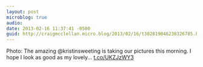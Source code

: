 ```yaml
---
layout: post
microblog: true
audio: 
date: 2013-02-16 11:37:41 -0500
guid: http://craigmcclellan.micro.blog/2013/02/16/t302819046238326785.html
---
```

Photo: The amazing @kristinsweeting is taking our pictures this morning. I hope I look as good as my lovely... [t.co/UKZJzWY3](http://t.co/UKZJzWY3)
